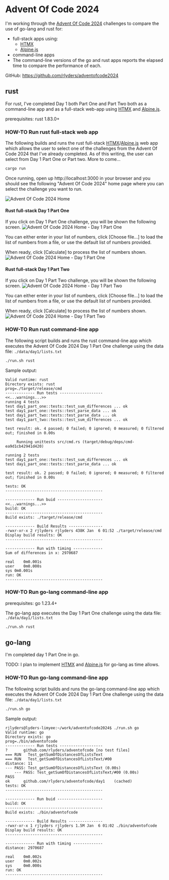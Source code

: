 # Advent Of Code 2024

I'm working through the [Advent Of Code 2024](https://adventofcode.com/2024) challenges to compare the use of go-lang and rust for:
 * full-stack apps using:
    * [HTMX](https://htmx.org/)
    * [Alpine.js](https://alpinejs.dev/)
 * command-line apps
  * The command-line versions of the go and rust apps reports the elapsed time to compare the performance of each.

GitHub: https://github.com/rlyders/adventofcode2024

## rust

For rust, I've completed Day 1 both Part One and Part Two both as a command-line app and as a full-stack web-app using [HTMX](https://htmx.org/) and [Alpine.js](https://alpinejs.dev/).

prerequisites: rust 1.83.0+

### HOW-TO Run rust full-stack web app

The following builds and runs the rust full-stack [HTMX](https://htmx.org/)/[Alpine.js](https://alpinejs.dev/) web app which allows the user to select one of the challenges from the Advent Of Code 2024 that I've already completed. As of this writing, the user can select from Day 1 Part One or Part two. More to come...

```sh
cargo run
```

Once running, open up http://localhost:3000 in your browser and you should see the following "Advent Of Code 2024" home page where you can select the challenge you want to run.

![Advent Of Code 2024 Home](images/AdventOfCode2024-home.png "Advent Of Code 2024 Home")

#### Rust full-stack Day 1 Part One

If you click on Day 1 Part One challenge, you will be shown the following screen.
![Advent Of Code 2024 Home - Day 1 Part One](images/AdventOfCode2024-Day1-PartOne.png "Advent Of Code 2024 - Day 1 Part One")

You can either enter in your list of numbers, click [Choose file...] to load the list of numbers from a file, or use the default list of numbers provided.

When ready, click [Calculate] to process the list of numbers shown.
![Advent Of Code 2024 Home - Day 1 Part One](images/AdventOfCode2024-Day1-PartOne-results.png "Advent Of Code 2024 - Day 1 Part One")

#### Rust full-stack Day 1 Part Two

If you click on Day 1 Part Two challenge, you will be shown the following screen.
![Advent Of Code 2024 Home - Day 1 Part Two](images/AdventOfCode2024-Day1-PartTwo.png "Advent Of Code 2024 - Day 1 Part Two")

You can either enter in your list of numbers, click [Choose file...] to load the list of numbers from a file, or use the default list of numbers provided.

When ready, click [Calculate] to process the list of numbers shown.
![Advent Of Code 2024 Home - Day 1 Part Two](images/AdventOfCode2024-Day1-PartTwo-results.png "Advent Of Code 2024 - Day 1 Part Two")

### HOW-TO Run rust command-line app

The following script builds and runs the rust command-line app which executes the Advent Of Code 2024 Day 1 Part One challenge using the data file: `./data/day1/lists.txt`

```sh
./run.sh rust
```

Sample output:
```log
Valid runtime: rust
Directory exists: rust
prog=./target/release/cmd
------------- Run tests -------------------
<<...warnings...>>
running 4 tests
test day1_part_one::tests::test_sum_differences ... ok
test day1_part_one::tests::test_parse_data ... ok
test day1_part_two::tests::test_parse_data ... ok
test day1_part_two::tests::test_sum_differences ... ok

test result: ok. 4 passed; 0 failed; 0 ignored; 0 measured; 0 filtered out; finished in 0.00s

     Running unittests src/cmd.rs (target/debug/deps/cmd-ea9d1cb42941d420)

running 2 tests
test day1_part_one::tests::test_sum_differences ... ok
test day1_part_one::tests::test_parse_data ... ok

test result: ok. 2 passed; 0 failed; 0 ignored; 0 measured; 0 filtered out; finished in 0.00s

tests: OK
-------------------------------------------

------------- Run buid --------------------
<<...warnings...>>
build: OK
-------------------------------------------
Build exists: ./target/release/cmd

------------- Build Results ---------------
-rwxr-xr-x 2 rjlyders rjlyders 438K Jan  6 01:52 ./target/release/cmd
Display build results: OK
-------------------------------------------

------------- Run with timing -------------
Sum of differences in x: 2970687

real	0m0.001s
user	0m0.000s
sys	0m0.001s
run: OK
-------------------------------------------
```

### HOW-TO Run go-lang command-line app

prerequisites: go 1.23.4+

The go-lang app executes the Day 1 Part One challenge using the data file: `./data/day1/lists.txt`

```sh
./run.sh rust
```

## go-lang

I'm completed day 1 Part One in go. 

TODO: I plan to implement [HTMX](https://htmx.org/) and [Alpine.js](https://alpinejs.dev/) for go-lang as time allows.

### HOW-TO Run go-lang command-line app

The following script builds and runs the go-lang command-line app which executes the Advent Of Code 2024 Day 1 Part One challenge using the data file: `./data/day1/lists.txt`

```sh
./run.sh go
```

Sample output:

```log
rjlyders@lyders-limyee:~/work/adventofcode2024$ ./run.sh go
Valid runtime: go
Directory exists: go
prog=./bin/adventofcode
------------- Run tests -------------------
?       github.com/rlyders/adventofcode [no test files]
=== RUN   Test_getSumOfDistancesOfListsText
=== RUN   Test_getSumOfDistancesOfListsText/#00
distance: 11
--- PASS: Test_getSumOfDistancesOfListsText (0.00s)
    --- PASS: Test_getSumOfDistancesOfListsText/#00 (0.00s)
PASS
ok      github.com/rlyders/adventofcode/day1    (cached)
tests: OK
-------------------------------------------

------------- Run buid --------------------
build: OK
-------------------------------------------
Build exists: ./bin/adventofcode

------------- Build Results ---------------
-rwxr-xr-x 1 rjlyders rjlyders 1.5M Jan  6 01:02 ./bin/adventofcode
Display build results: OK
-------------------------------------------

------------- Run with timing -------------
distance: 2970687

real    0m0.002s
user    0m0.002s
sys     0m0.000s
run: OK
-------------------------------------------
```
